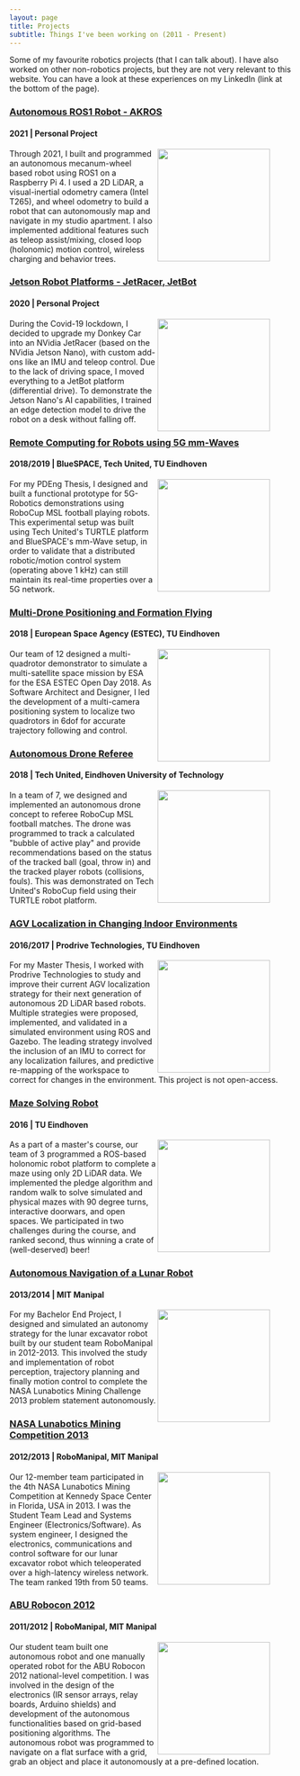 ```yaml
---
layout: page
title: Projects
subtitle: Things I've been working on (2011 - Present)
---
```


Some of my favourite robotics projects (that I can talk about). I have also worked on other non-robotics projects, but they are not very relevant to this website. You can have a look at these experiences on my LinkedIn (link at the bottom of the page).

### [Autonomous ROS1 Robot - AKROS](https://github.com/adityakamath/akros)
#### 2021 | Personal Project

<figure class="aligncenter">
	<img align="right" width="200" height="200" src="https://adityakamath.github.io/assets/img/akros_circle.png" />
</figure>

Through 2021, I built and programmed an autonomous mecanum-wheel based robot using ROS1 on a Raspberry Pi 4. I used a 2D LiDAR, a visual-inertial odometry camera (Intel T265), and wheel odometry to build a robot that can autonomously map and navigate in my studio apartment. I also implemented additional features such as teleop assist/mixing, closed loop (holonomic) motion control, wireless charging and behavior trees.

### [Jetson Robot Platforms - JetRacer, JetBot](https://github.com/adityakamath/jetbot2_ws)
#### 2020 | Personal Project

<figure class="aligncenter">
	<img align="right" width="200" height="200" src="https://adityakamath.github.io/assets/img/jetbot_2.png" />
</figure>

During the Covid-19 lockdown, I decided to upgrade my Donkey Car into an NVidia JetRacer (based on the NVidia Jetson Nano), with custom add-ons like an IMU and teleop control. Due to the lack of driving space, I moved everything to a JetBot platform (differential drive). To demonstrate the Jetson Nano's AI capabilities, I trained an edge detection model to drive the robot on a desk without falling off.

### [Remote Computing for Robots using 5G mm-Waves](https://research.tue.nl/nl/publications/enabling-remote-computation-for-soccer-robots-using-5g-mm-waves-d)
#### 2018/2019 | BlueSPACE, Tech United, TU Eindhoven

<figure class="aligncenter">
	<img align="right" width="200" height="200" src="https://adityakamath.github.io/assets/img/pdeng_thesis.png" />
</figure>

For my PDEng Thesis, I designed and built a functional prototype for 5G-Robotics demonstrations using RoboCup MSL football playing robots. This experimental setup was built using Tech United's TURTLE platform and BlueSPACE's mm-Wave setup, in order to validate that a distributed robotic/motion control system (operating above 1 kHz) can still maintain its real-time properties over a 5G network.

### [Multi-Drone Positioning and Formation Flying](https://www.tue.nl/en/research/aiming-at-the-sun-with-flying-drones/)
#### 2018 | European Space Agency (ESTEC), TU Eindhoven

<figure class="aligncenter">
	<img align="right" width="200" height="200" src="https://adityakamath.github.io/assets/img/formation_flying.png" />
</figure>

Our team of 12 designed a multi-quadrotor demonstrator to simulate a multi-satellite space mission by ESA for the ESA ESTEC Open Day 2018. As Software Architect and Designer, I led the development of a multi-camera positioning system to localize two quadrotors in 6dof for accurate trajectory following and control.

### [Autonomous Drone Referee](http://cstwiki.wtb.tue.nl/index.php?title=Drone_Referee_-_MSD_2017/18)
#### 2018 | Tech United, Eindhoven University of Technology

<figure class="aligncenter">
	<img align="right" width="200" height="200" src="https://adityakamath.github.io/assets/img/drone_referee.png" />
</figure>

In a team of 7, we designed and implemented an autonomous drone concept to referee RoboCup MSL football matches. The drone was programmed to track a calculated "bubble of active play" and provide recommendations based on the status of the tracked ball (goal, throw in) and the tracked player robots (collisions, fouls). This was demonstrated on Tech United's RoboCup field using their TURTLE robot platform.

### [AGV Localization in Changing Indoor Environments](https://research.tue.nl/nl/studentTheses/a-study-of-mobile-robot-localization-in-changing-indoor-environme)
#### 2016/2017 | Prodrive Technologies, TU Eindhoven

<figure class="aligncenter">
	<img align="right" width="200" height="200" src="https://adityakamath.github.io/assets/img/master_thesis.png" />
</figure>

For my Master Thesis, I worked with Prodrive Technologies to study and improve their current AGV localization strategy for their next generation of autonomous 2D LiDAR based robots. Multiple strategies were proposed, implemented, and validated in a simulated environment using ROS and Gazebo. The leading strategy involved the inclusion of an IMU to correct for any localization failures, and predictive re-mapping of the workspace to correct for changes in the environment. This project is not open-access.

### [Maze Solving Robot](http://cstwiki.wtb.tue.nl/index.php?title=Embedded_Motion_Control_2016)
#### 2016 | TU Eindhoven

<figure class="aligncenter">
	<img align="right" width="200" height="200" src="https://adityakamath.github.io/assets/img/embedded_motion_control.png" />
</figure>

As a part of a master's course, our team of 3 programmed a ROS-based holonomic robot platform to complete a maze using only 2D LiDAR data. We implemented the pledge algorithm and random walk to solve simulated and physical mazes with 90 degree turns, interactive doorwars, and open spaces. We participated in two challenges during the course, and ranked second, thus winning a crate of (well-deserved) beer!

### [Autonomous Navigation of a Lunar Robot](https://oaji.net/articles/2014/489-1409643664.pdf)
#### 2013/2014 | MIT Manipal

<figure class="aligncenter">
	<img align="right" width="200" height="200" src="https://adityakamath.github.io/assets/img/bachelor_thesis.png" />
</figure>

For my Bachelor End Project, I designed and simulated an autonomy strategy for the lunar excavator robot built by our student team RoboManipal in 2012-2013. This involved the study and implementation of robot perception, trajectory planning and finally motion control to complete the NASA Lunabotics Mining Challenge 2013 problem statement autonomously.

### [NASA Lunabotics Mining Competition 2013](https://www.nasa.gov/pdf/726112main_Lunabotics%202013%20Press%20Kit_Layout%201.pdf)
#### 2012/2013 | RoboManipal, MIT Manipal

<figure class="aligncenter">
	<img align="right" width="200" height="200" src="https://adityakamath.github.io/assets/img/nasa_lunabotics.png" />
</figure>

Our 12-member team participated in the 4th NASA Lunabotics Mining Competition at Kennedy Space Center in Florida, USA in 2013. I was the Student Team Lead and Systems Engineer (Electronics/Software). As system engineer, I designed the electronics, communications and control software for our lunar excavator robot which teleoperated over a high-latency wireless network. The team ranked 19th from 50 teams.

### [ABU Robocon 2012](https://www.youtube.com/watch?v=Ljupjcuj8JI)
#### 2011/2012 | RoboManipal, MIT Manipal

<figure class="aligncenter">
	<img align="right" width="200" height="200" src="https://adityakamath.github.io/assets/img/abu_robocon.png" />
</figure>

Our student team built one autonomous robot and one manually operated robot for the ABU Robocon 2012 national-level competition. I was involved in the design of the electronics (IR sensor arrays, relay boards, Arduino shields) and development of the autonomous functionalities based on grid-based positioning algorithms. The autonomous robot was programmed to navigate on a flat surface with a grid, grab an object and place it autonomously at a pre-defined location.
